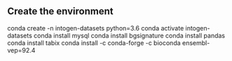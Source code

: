 Create the environment
----------------------

conda create -n intogen-datasets python=3.6
conda activate intogen-datasets
conda install mysql 
conda install bgsignature
conda install pandas
conda install tabix
conda install -c conda-forge -c bioconda ensembl-vep=92.4